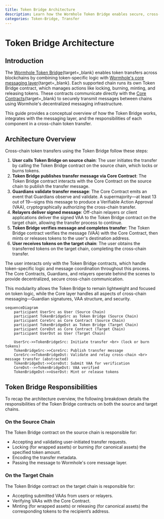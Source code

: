 ```yaml
---
title: Token Bridge Architecture
description: Learn how the Wormhole Token Bridge enables secure, cross-chain token transfers by combining token-specific logic with Wormhole's core message-passing layer.
categories: Token-Bridge, Transfer
---
```


# Token Bridge Architecture

## Introduction

The [Wormhole Token Bridge](/products/token-bridge/overview/){target=\_blank} enables token transfers across blockchains by combining token-specific logic with [Wormhole's core messaging layer](/docs/protocol/architecture/){target=\_blank}. Each supported chain runs its own Token Bridge contract, which manages actions like locking, burning, minting, and releasing tokens. These contracts communicate directly with the [Core Contracts](/docs/protocol/infrastructure/core-contracts/){target=\_blank} to securely transmit messages between chains using Wormhole's decentralized messaging infrastructure.

This guide provides a conceptual overview of how the Token Bridge works, integrates with the messaging layer, and the responsibilities of each component in a cross-chain token transfer.

## Architecture Overview

Cross-chain token transfers using the Token Bridge follow these steps:

1. **User calls Token Bridge on source chain**: The user initiates the transfer by calling the Token Bridge contract on the source chain, which locks or burns tokens.
2. **Token Bridge publishes transfer message via Core Contract**: The Token Bridge contract interacts with the Core Contract on the source chain to publish the transfer message.
3. **Guardians validate transfer message**: The Core Contract emits an event that Guardians observe and validate. A supermajority—at least 13 out of 19—signs this message to produce a Verifiable Action Approval (VAA), cryptographically authorizing the cross-chain transfer.
4. **Relayers deliver signed message**: Off-chain relayers or client applications deliver the signed VAA to the Token Bridge contract on the target chain, allowing the transfer process to continue.
5. **Token Bridge verifies message and completes transfer**: The Token Bridge contract verifies the message (VAA) with the Core Contract, then mints or releases tokens to the user's destination address.
6. **User receives tokens on the target chain**: The user obtains the transferred tokens on the target chain, completing the cross-chain transfer.

The user interacts only with the Token Bridge contracts, which handle token-specific logic and message coordination throughout this process. The Core Contracts, Guardians, and relayers operate behind the scenes to provide decentralized, secure cross-chain communication.

This modularity allows the Token Bridge to remain lightweight and focused on token logic, while the Core layer handles all aspects of cross-chain messaging—Guardian signatures, VAA structure, and security.

```mermaid
sequenceDiagram
    participant UserSrc as User (Source Chain)
    participant TokenBridgeSrc as Token Bridge (Source Chain)
    participant CoreSrc as Core Contract (Source Chain)
    participant TokenBridgeDst as Token Bridge (Target Chain)
    participant CoreDst as Core Contract (Target Chain)
    participant UserDst as User (Target Chain)

    UserSrc->>TokenBridgeSrc: Initiate transfer <br> (lock or burn tokens)
    TokenBridgeSrc->>CoreSrc: Publish transfer message
    CoreSrc->>TokenBridgeDst: Validate and relay cross-chain <br> message transfer (abstracted)
    TokenBridgeDst->>CoreDst: Submit VAA for verification
    CoreDst-->>TokenBridgeDst: VAA verified
    TokenBridgeDst->>UserDst: Mint or release tokens
```

## Token Bridge Responsibilities

To recap the architecture overview, the following breakdown details the responsibilities of the Token Bridge contracts on both the source and target chains.

### On the Source Chain

The Token Bridge contract on the source chain is responsible for:

- Accepting and validating user-initiated transfer requests.
- Locking (for wrapped assets) or burning (for canonical assets) the specified token amount.
- Encoding the transfer metadata.
- Passing the message to Wormhole's core message layer.

### On the Target Chain

The Token Bridge contract on the target chain is responsible for:

- Accepting submitted VAAs from users or relayers.
- Verifying VAAs with the Core Contract.
- Minting (for wrapped assets) or releasing (for canonical assets) the corresponding tokens to the recipient’s address.

